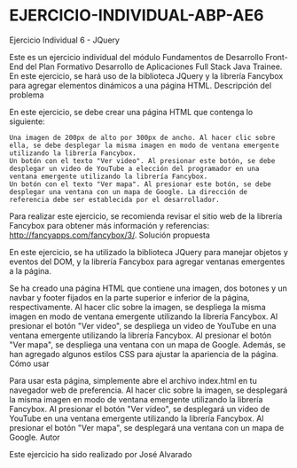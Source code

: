 # EJERCICIO-INDIVIDUAL-ABP-AE6
Ejercicio Individual 6 - JQuery

Este es un ejercicio individual del módulo Fundamentos de Desarrollo Front-End del Plan Formativo Desarrollo de Aplicaciones Full Stack Java Trainee. En este ejercicio, se hará uso de la biblioteca JQuery y la librería Fancybox para agregar elementos dinámicos a una página HTML.
Descripción del problema

En este ejercicio, se debe crear una página HTML que contenga lo siguiente:

    Una imagen de 200px de alto por 300px de ancho. Al hacer clic sobre ella, se debe desplegar la misma imagen en modo de ventana emergente utilizando la librería Fancybox.
    Un botón con el texto "Ver video". Al presionar este botón, se debe desplegar un video de YouTube a elección del programador en una ventana emergente utilizando la librería Fancybox.
    Un botón con el texto "Ver mapa". Al presionar este botón, se debe desplegar una ventana con un mapa de Google. La dirección de referencia debe ser establecida por el desarrollador.

Para realizar este ejercicio, se recomienda revisar el sitio web de la librería Fancybox para obtener más información y referencias: http://fancyapps.com/fancybox/3/.
Solución propuesta

En este ejercicio, se ha utilizado la biblioteca JQuery para manejar objetos y eventos del DOM, y la librería Fancybox para agregar ventanas emergentes a la página.

Se ha creado una página HTML que contiene una imagen, dos botones y un navbar y footer fijados en la parte superior e inferior de la página, respectivamente. Al hacer clic sobre la imagen, se despliega la misma imagen en modo de ventana emergente utilizando la librería Fancybox. Al presionar el botón "Ver video", se despliega un video de YouTube en una ventana emergente utilizando la librería Fancybox. Al presionar el botón "Ver mapa", se despliega una ventana con un mapa de Google. Además, se han agregado algunos estilos CSS para ajustar la apariencia de la página.
Cómo usar

Para usar esta página, simplemente abre el archivo index.html en tu navegador web de preferencia. Al hacer clic sobre la imagen, se desplegará la misma imagen en modo de ventana emergente utilizando la librería Fancybox. Al presionar el botón "Ver video", se desplegará un video de YouTube en una ventana emergente utilizando la librería Fancybox. Al presionar el botón "Ver mapa", se desplegará una ventana con un mapa de Google.
Autor

Este ejercicio ha sido realizado por José Alvarado
